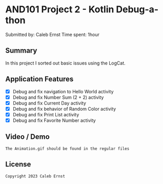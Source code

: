 # AND101 Project 2 - Kotlin Debug-a-thon
Submitted by: Caleb Ernst
Time spent: 1hour

## Summary
In this project I sorted out basic issues using the LogCat.

## Application Features
- [X] Debug and fix navigation to Hello World activity
- [X] Debug and fix Number Sum (2 + 2) activity
- [X] Debug and fix Current Day activity 
- [X] Debug and fix behavior of Random Color activity
- [X] Debug and fix Print List activity
- [X] Debug and fix Favorite Number activity

## Video / Demo
    The Animation.gif should be found in the regular files
    
## License
    Copyright 2023 Caleb Ernst
